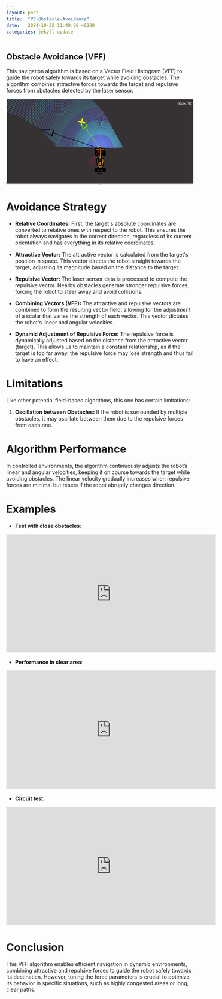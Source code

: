 ```yaml
---
layout: post
title:  "P3-Obstacle-Avoidance"
date:   2024-10-22 11:40:00 +0200
categories: jekyll update
---
```


## Obstacle Avoidance (VFF)

This navigation algorithm is based on a Vector Field Histogram (VFF) to guide the robot safely towards its target while avoiding obstacles. The algorithm combines attractive forces towards the target and repulsive forces from obstacles detected by the laser sensor.

<div style="text-align: center;">
    <img src="/assets/images/vff.png" alt="Vector Field Diagram" />
</div>

# Avoidance Strategy

- **Relative Coordinates:**
  First, the target's absolute coordinates are converted to relative ones with respect to the robot. This ensures the robot always navigates in the correct direction, regardless of its current orientation and has everything in its relative coordinates.

- **Attractive Vector:**
  The attractive vector is calculated from the target's position in space. This vector directs the robot straight towards the target, adjusting its magnitude based on the distance to the target.

- **Repulsive Vector:**
  The laser sensor data is processed to compute the repulsive vector. Nearby obstacles generate stronger repulsive forces, forcing the robot to steer away and avoid collisions.

- **Combining Vectors (VFF):**
  The attractive and repulsive vectors are combined to form the resulting vector field, allowing for the adjustment of a scalar that varies the strength of each vector. This vector dictates the robot's linear and angular velocities.

- **Dynamic Adjustment of Repulsive Force:**
  The repulsive force is dynamically adjusted based on the distance from the attractive vector (target). This allows us to maintain a constant relationship, as if the target is too far away, the repulsive force may lose strength and thus fail to have an effect.

# Limitations

Like other potential field-based algorithms, this one has certain limitations:

1. **Oscillation between Obstacles:**
   If the robot is surrounded by multiple obstacles, it may oscillate between them due to the repulsive forces from each one.

# Algorithm Performance

In controlled environments, the algorithm continuously adjusts the robot’s linear and angular velocities, keeping it on course towards the target while avoiding obstacles. The linear velocity gradually increases when repulsive forces are minimal but resets if the robot abruptly changes direction.

# Examples

- **Test with close obstacles**:
<div style="text-align: center;">
<iframe width="560" height="315" src="https://www.youtube.com/embed/cWGzIrha8Do" frameborder="0" allowfullscreen></iframe>
</div>

- **Performance in clear area**:
<div style="text-align: center;">
<iframe width="560" height="315" src="https://www.youtube.com/embed/qbhmK4fzfes" frameborder="0" allowfullscreen></iframe>
</div>

- **Circuit test**:
<div style="text-align: center;">
<iframe width="560" height="315" src="https://www.youtube.com/embed/bbKp5rhdELs" frameborder="0" allowfullscreen></iframe>
</div>

# Conclusion

This VFF algorithm enables efficient navigation in dynamic environments, combining attractive and repulsive forces to guide the robot safely towards its destination. However, tuning the force parameters is crucial to optimize its behavior in specific situations, such as highly congested areas or long, clear paths.

